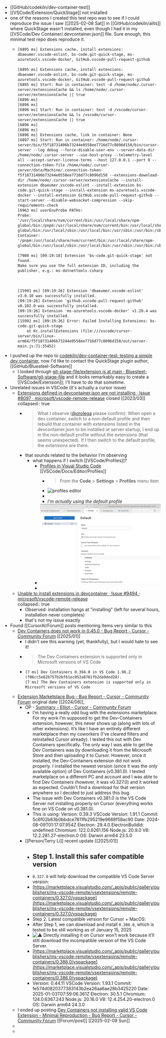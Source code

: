 - [[GitHub/codekiln/dev-container-test]]
- [[VSCode/Extension/QuickStage]] not installed
- one of the reasons I created this test repo was to see if I could reproduce the issue I saw [[2025-02-08 Sat]] in [[GitHub/codekiln/alits]] where QuickStage wasn't installed, even though I had it in my [[VSCode/Dev Container/.devcontainer.json]] file. Sure enough, this minimal test repo does reproduce it.
	- ```
	  [6895 ms] Extensions cache, install extensions: dbaeumer.vscode-eslint, bs-code.git-quick-stage, ms-azuretools.vscode-docker, GitHub.vscode-pull-request-github
	  
	  [6895 ms] Extensions cache, install extensions: dbaeumer.vscode-eslint, bs-code.git-quick-stage, ms-azuretools.vscode-docker, GitHub.vscode-pull-request-github
	  [6895 ms] Start: Run in container: test -d /home/node/.cursor-server/extensionsCache && ls /home/node/.cursor-server/extensionsCache || true
	  [6896 ms] 
	  [6896 ms] 
	  [6896 ms] Start: Run in container: test -d /vscode/cursor-server/extensionsCache && ls /vscode/cursor-server/extensionsCache || true
	  [6896 ms] 
	  [6896 ms] 
	  [6896 ms] Extensions cache, link in container: None
	  [6897 ms] Start: Run in container: /home/node/.cursor-server/bin/f5f18731406b73244e0558ee7716d77c8096d150/bin/cursor-server --log debug --force-disable-user-env --server-data-dir /home/node/.cursor-server --use-host-proxy --telemetry-level all --accept-server-license-terms --host 127.0.0.1 --port 0 --connection-token-file /home/node/.cursor-server/data/Machine/.connection-token-f5f18731406b73244e0558ee7716d77c8096d150 --extensions-download-dir /home/node/.cursor-server/extensionsCache --install-extension dbaeumer.vscode-eslint --install-extension bs-code.git-quick-stage --install-extension ms-azuretools.vscode-docker --install-extension GitHub.vscode-pull-request-github --start-server --disable-websocket-compression --skip-requirements-check
	  [6963 ms] userEnvProbe PATHs:
	  Probe:     '/usr/local/share/nvm/current/bin:/usr/local/share/npm-global/bin:/pnpm:/usr/local/share/nvm/current/bin:/usr/local/share/npm-global/bin:/usr/local/sbin:/usr/local/bin:/usr/sbin:/usr/bin:/sbin:/bin:/home/node/.local/bin'
	  Container: '/pnpm:/usr/local/share/nvm/current/bin:/usr/local/share/npm-global/bin:/usr/local/sbin:/usr/local/bin:/usr/sbin:/usr/bin:/sbin:/bin'
	  
	  [7980 ms] [09:19:18] Extension 'bs-code.git-quick-stage' not found.
	  Make sure you use the full extension ID, including the publisher, e.g.: ms-dotnettools.csharp
	  
	  
	  
	  [15991 ms] [09:19:26] Extension 'dbaeumer.vscode-eslint' v3.0.10 was successfully installed.
	  [09:19:26] Extension 'github.vscode-pull-request-github' v0.102.0 was successfully installed.
	  [09:19:26] Extension 'ms-azuretools.vscode-docker' v1.29.4 was successfully installed.
	  [15992 ms] [09:19:26] Error: Failed Installing Extensions: bs-code.git-quick-stage
	      at Kc.installExtensions (file:///vscode/cursor-server/bin/linux-arm64/f5f18731406b73244e0558ee7716d77c8096d150/out/server-main.js:71:35452)
	  ```
- I pushed up the repo to [codekiln/dev-container-test: testing a simple dev container](https://github.com/codekiln/dev-container-test/tree/main), now I'd like to contact the QuickStage plugin author, [[GitHub/Bluesteel-Software]]
	- I looked through [git-stage-file/extension.js at main · Bluesteel-Software/git-stage-file](https://github.com/Bluesteel-Software/git-stage-file/blob/main/extension.js) and it looks remarkably easy to create a [[VSCode/Extension]]; I'll have to do that sometime.
- Unrelated issues in VSCode (it's actually a cursor issue)
	- [Extensions defined in devcontainer.json are not installing · Issue #8097 · microsoft/vscode-remote-release](https://github.com/microsoft/vscode-remote-release/issues/8097) closed [[2023/03]]
	  collapsed:: true
		- > What I observe ([@orolega](https://github.com/orolega) please confirm): When open a dev container, switch to a non-default profile and then rebuild that container with extensions listed in the devcontainer.json to be installed at server startup, I end up in the non-default profile without the extensions (that seems unexpected). If I then switch to the default profile, the extensions are there.
		- that sounds related to the behavior I'm observing
			- what happens if I switch [[VSCode/Profiles]]?
				- [Profiles in Visual Studio Code](https://code.visualstudio.com/docs/editor/profiles) [[VSCode/Docs/Editor/Profiles]]
					- > From the **Code** > **Settings** > **Profiles** menu item
					- ![profiles editor](https://code.visualstudio.com/assets/docs/editor/profiles/profiles-editor-menu-item.png)
					-
					- *I'm actually using the default profile*
				- ![image.png](../assets/image_1739095664870_0.png)
				-
	- [Unable to install extensions in devcontainer · Issue #9494 · microsoft/vscode-remote-release](https://github.com/microsoft/vscode-remote-release/issues/9494)  
	  collapsed:: true
		- Observed: installation hangs at "installing" (left for several hours, installation never completes)
		- that's not my issue exactly
- Found [[CursorAI/Forum]] posts mentioning items very similar to this
	- [Dev Containers does not work in 0.45.0 - Bug Report - Cursor - Community Forum](https://forum.cursor.com/t/dev-containers-does-not-work-in-0-45-0/42968) [[2025/01]]
		- I didn't see this warning (yet, thankfully), but I would hate to see it!
		- > The Dev Containers extension is supported only in Microsoft versions of VS Code
		- ```
		  [7 ms] Dev Containers 0.394.0 in VS Code 1.96.2 (f06cc5e62b757b2bf61ec052a8701fb2da9ded20).
		  [7 ms] The Dev Containers extension is supported only in Microsoft versions of VS Code
		  ```
	- [Extension Marketplace Bug - Bug Report - Cursor - Community Forum](https://forum.cursor.com/t/extension-marketplace-bug/7465/13) original date [[2024/08]],
		- OP - [Summary - Elliot - Cursor - Community Forum](https://forum.cursor.com/u/Elliot/summary)
			- I’m having a really odd bug with the extensions marketplace. For my work I’m supposed to get the Dev-Containers extension, however, this never shows up (along with lots of other extensions). It’s like I have an entirely different marketplace then my coworkers (I’ve cleared filters and reinstalled Cursor already). I tested this out with Dev Containers specifically. The only way I was able to get the Dev Containers was by downloading it from the Microsoft Store and then uploading it to Cursor. However, once it installed, the Dev-Containers extension did not work properly. I installed the newest version (since it was the only available option) of Dev Containers (v0.381.0). I tested marketplace on a different PC and account and I was able to find Dev Containers (however, it was v0.327.0) and it worked as expected. Couldn’t find a download for that version anywhere so I decided to just address this bug.
			- The issue with Dev Containers v0.381.0 is the VS Code Server not installing properly on Cursor (everything works fine on VS Code on v0.381.0).
			- This is using:
			  Version: 0.39.3
			  VSCode Version: 1.91.1
			  Commit: 5c6f02b83b0bbdce7811fb295219e9668f58ac90
			  Date: 2024-08-09T01:17:07.954Z
			  Electron: 29.4.0
			  ElectronBuildId: undefined
			  Chromium: 122.0.6261.156
			  Node.js: 20.9.0
			  V8: 12.2.281.27-electron.0
			  OS: Darwin arm64 23.5.0
		- [[Person/Terry Li]] recent update [[2025/01]]
			- ## Step 1. Install this safer compatible version
			- `0.327.0` will help download the compatible VS Code Server version:
			- [https://marketplace.visualstudio.com/_apis/public/gallery/publishers/ms-vscode-remote/vsextensions/remote-containers/0.327.0/vspackage](https://marketplace.visualstudio.com/_apis/public/gallery/publishers/ms-vscode-remote/vsextensions/remote-containers/0.327.0/vspackage)
			- Step 2. Latest compatible version for Cursor + MacOS:
			- After Step 1, we can download and install `0.386.0`, which is tested to be still working as of January 15, 2025
			- ![:warning:](https://emoji.discourse-cdn.com/twitter/warning.png?v=12) Directly installing it on Cursor won’t work because it’ll still download the incompatible version of the VS Code Server.
			- [https://marketplace.visualstudio.com/_apis/public/gallery/publishers/ms-vscode-remote/vsextensions/remote-containers/0.386.0/vspackage](https://marketplace.visualstudio.com/_apis/public/gallery/publishers/ms-vscode-remote/vsextensions/remote-containers/0.386.0/vspackage)
			- Version: 0.44.11
			  VSCode Version: 1.93.1
			  Commit: fe574d0820377383143b2ea26aa6ae28b3425220
			  Date: 2025-01-03T07:59:06.361Z
			  Electron: 30.5.1
			  Chromium: 124.0.6367.243
			  Node.js: 20.16.0
			  V8: 12.4.254.20-electron.0
			  OS: Darwin arm64 24.3.0
	- I ended up posting [Dev Containers not installing valid VS Code Extension - Minimal Reproduction - Bug Report - Cursor - Community Forum](https://forum.cursor.com/t/dev-containers-not-installing-valid-vs-code-extension-minimal-reproduction/49294) [[Forum/post]] [[2025-02-09 Sun]]
	-
	-